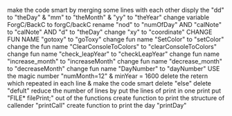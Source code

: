 make the code smart by merging some lines with each other
disply the "dd" to "theDay" & "mm" to "theMonth" & "yy" to "theYear"
change variable ForgC/BackC to forgC/backC
rename "nod" to "numOfDay" AND "calNote" to "calNote" AND "d" to "theDay" 
change "xy" to "coordinate"
CHANGE FUN NAME "gotoxy" to "goToxy"
change fun name "SetColor" to "setColor"
change the fun name "ClearConsoleToColors" to "clearConsoleToColors"
change fun name "check_leapYear" to "checkLeapYear"
change fun name "increase_month" to "increaseMonth"
change fun name "decrease_month" to "decreaseMonth"
change fun name "DayNumber" to "dayNumber"
USE the magic number "numMonth=12" & minYear = 1600 
delete the retern which repeated in each line & make the code smart 
delete "else"
delete "defult"
reduce the number of lines by put the lines of print in one print
put "FILE* filePrint;" out of the functions
create function to print the structure of callender "printCall"
create function to print the day "printDay"
